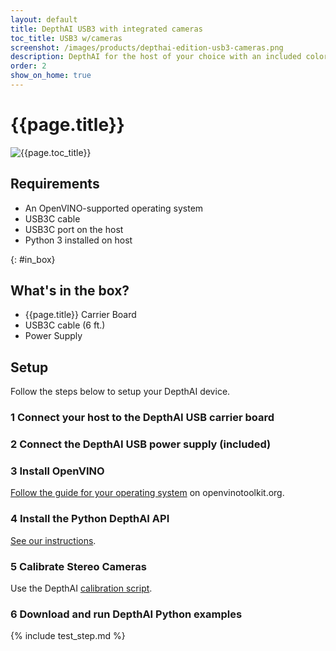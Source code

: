 ```yaml
---
layout: default
title: DepthAI USB3 with integrated cameras
toc_title: USB3 w/cameras
screenshot: /images/products/depthai-edition-usb3-cameras.png
description: DepthAI for the host of your choice with an included color camera module and dual-global-shutter 720p mono camera modules.
order: 2
show_on_home: true
---
```


# {{page.title}}

![{{page.toc_title}}]({{page.screenshot}})

## Requirements

* An OpenVINO-supported operating system
* USB3C cable
* USB3C port on the host
* Python 3 installed on host

{: #in_box}
## What's in the box?

* {{page.title}} Carrier Board
* USB3C cable (6 ft.)
* Power Supply

## Setup

Follow the steps below to setup your DepthAI device.

<h3 class="step js-toc-ignore"><span>1</span> Connect your host to the DepthAI USB carrier board</h3>

<h3 class="step js-toc-ignore"><span>2</span> Connect the DepthAI USB power supply (included)</h3>

<h3 class="step js-toc-ignore"><span>3</span> Install OpenVINO</h3>

[Follow the guide for your operating system](https://docs.openvinotoolkit.org/latest/index.html) on openvinotoolkit.org.

<h3 class="step js-toc-ignore"><span>4</span> Install the Python DepthAI API</h3>

[See our instructions](/api#install).

<h3 class="step js-toc-ignore"><span>5</span> Calibrate Stereo Cameras</h3>

Use the DepthAI [calibration script](/products/stereo_camera_pair/#calibration).

<h3 class="step js-toc-ignore"><span>6</span> Download and run DepthAI Python examples</h3>

{% include test_step.md %}
